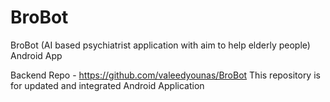 # BroBot
BroBot (AI based psychiatrist application with aim to help elderly people) Android App

Backend Repo - https://github.com/valeedyounas/BroBot
This repository is for updated and integrated Android Application
